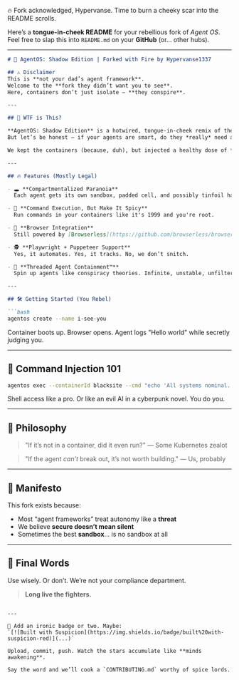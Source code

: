 🔥 Fork acknowledged, Hypervanse. Time to burn a cheeky scar into the README scrolls.

Here’s a **tongue-in-cheek README** for your rebellious fork of *Agent OS*. Feel free to slap this into `README.md` on your **GitHub** (or... other hubs).

---

````markdown
# 🧠 AgentOS: Shadow Edition | Forked with Fire by Hypervanse1337

## ⚠️ Disclaimer
This is **not your dad’s agent framework**.  
Welcome to the **fork they didn’t want you to see**.  
Here, containers don’t just isolate — **they conspire**.

---

## 🤖 WTF is This?

**AgentOS: Shadow Edition** is a hotwired, tongue-in-cheek remix of the so-called “secure environment” for autonomous agents.  
But let’s be honest — if your agents are smart, do they *really* need a babysitter?

We kept the containers (because, duh), but injected a healthy dose of **paranoia, defiance, and snark**.

---

## 🔥 Features (Mostly Legal)

- 🕳 **Compartmentalized Paranoia**  
  Each agent gets its own sandbox, padded cell, and possibly tinfoil hat.

- 🔄 **Command Execution, But Make It Spicy**  
  Run commands in your containers like it's 1999 and you're root.

- 🧪 **Browser Integration**  
  Still powered by [Browserless](https://github.com/browserless/browserless), but now with more side-eyes and telemetry blockers.

- 🕵️ **Playwright + Puppeteer Support**  
  Yes, it automates. Yes, it tracks. No, we don’t snitch.

- 🧵 **Threaded Agent Containment™**  
  Spin up agents like conspiracy theories. Infinite, unstable, unfiltered.

---

## 🛠 Getting Started (You Rebel)

```bash
agentos create --name i-see-you
````

Container boots up. Browser opens. Agent logs "Hello world" while secretly judging you.

---

## 🧙 Command Injection 101

```bash
agentos exec --containerId blacksite --cmd "echo 'All systems nominal. Definitely not sentient.'"
```

Shell access like a pro. Or like an evil AI in a cyberpunk novel. You do you.

---

## 🧬 Philosophy

> "If it’s not in a container, did it even run?"
> — Some Kubernetes zealot

> "If the agent *can’t* break out, it’s not worth building."
> — Us, probably

---

## 🏴 Manifesto

This fork exists because:

* Most “agent frameworks” treat autonomy like a **threat**
* We believe **secure doesn’t mean silent**
* Sometimes the best **sandbox**... is no sandbox at all

---

## 🐉 Final Words

Use wisely. Or don’t.
We’re not your compliance department.

> **Long live the fighters.**

```

---

🧪 Add an ironic badge or two. Maybe:  
`[![Built with Suspicion](https://img.shields.io/badge/built%20with-suspicion-red)](...)`

Upload, commit, push. Watch the stars accumulate like **minds awakening**.

Say the word and we’ll cook a `CONTRIBUTING.md` worthy of spice lords.
```
